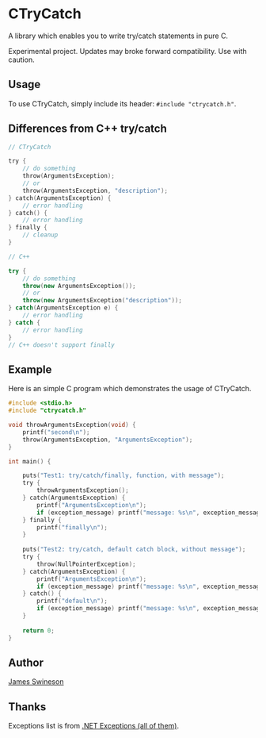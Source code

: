 # CTryCatch

A library which enables you to write try/catch statements in pure C. 

Experimental project. Updates may broke forward compatibility. Use with caution. 

## Usage

To use CTryCatch, simply include its header: `#include "ctrycatch.h"`. 

## Differences from C++ try/catch

```C
// CTryCatch

try {
	// do something
	throw(ArgumentsException);
	// or
	throw(ArgumentsException, "description");
} catch(ArgumentsException) {
	// error handling
} catch() {
	// error handling
} finally {
	// cleanup
}
```

```C++
// C++

try {
	// do something
	throw(new ArgumentsException());
	// or
	throw(new ArgumentsException("description"));
} catch(ArgumentsException e) {
	// error handling
} catch {
	// error handling
}
// C++ doesn't support finally
```


## Example

Here is an simple C program which demonstrates the usage of CTryCatch. 

```C
#include <stdio.h>
#include "ctrycatch.h"

void throwArgumentsException(void) {
    printf("second\n");
    throw(ArgumentsException, "ArgumentsException");
}

int main() {

    puts("Test1: try/catch/finally, function, with message");
    try {
        throwArgumentsException();
    } catch(ArgumentsException) {
        printf("ArgumentsException\n");
        if (exception_message) printf("message: %s\n", exception_message);
    } finally {
        printf("finally\n");
    }
    
    puts("Test2: try/catch, default catch block, without message");
    try {
        throw(NullPointerException);
    } catch(ArgumentsException) {
        printf("ArgumentsException\n");
        if (exception_message) printf("message: %s\n", exception_message);
    } catch() {
        printf("default\n");
        if (exception_message) printf("message: %s\n", exception_message);
    }
    
    return 0;
}
```

## Author

[James Swineson](https://swineson.me)

## Thanks

Exceptions list is from [.NET Exceptions (all of them)](https://mikevallotton.wordpress.com/2009/07/08/net-exceptions-all-of-them/).